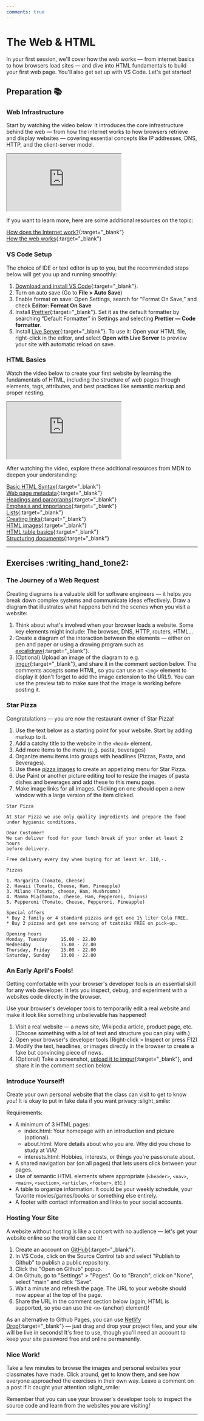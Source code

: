 ```yaml
---
comments: true
---
```


# The Web & HTML

In your first session, we'll cover how the web works — from internet basics to how browsers load sites — and dive into HTML fundamentals to build your first web page. You'll also get set up with VS Code. Let's get started!

## Preparation :books:

### Web Infrastructure

Start by watching the video below. It introduces the core infrastructure behind the web — from how the internet works to how browsers retrieve and display websites — covering essential concepts like IP addresses, DNS, HTTP, and the client-server model.

<iframe class="video" src="https://drive.google.com/file/d/1yZIrnc5s_JVPRzkFlq5-Nsv4iGTZjnDu/preview" allowfullscreen></iframe>

If you want to learn more, here are some additional resources on the topic:

[How does the Internet work?](https://developer.mozilla.org/en-US/docs/Learn_web_development/Howto/Web_mechanics/How_does_the_Internet_work){:target="\_blank"} <br>
[How the web works](https://developer.mozilla.org/en-US/docs/Learn_web_development/Getting_started/Web_standards/How_the_web_works){:target="\_blank"} <br>

### VS Code Setup

The choice of IDE or text editor is up to you, but the recommended steps below will get you up and running smoothly:

1. [Download and install VS Code](https://code.visualstudio.com){:target="\_blank"}.
2. Turn on auto save (Go to **File > Auto Save**)
3. Enable format on save: Open Settings, search for “Format On Save,” and check **Editor: Format On Save**
4. Install [Prettier](https://marketplace.visualstudio.com/items?itemName=esbenp.prettier-vscode){:target="\_blank"}. Set it as the default formatter by searching “Default Formatter” in Settings and selecting **Prettier — Code formatter**.
5. Install [Live Server](https://marketplace.visualstudio.com/items?itemName=ritwickdey.LiveServer){:target="\_blank"}. To use it: Open your HTML file, right-click in the editor, and select **Open with Live Server** to preview your site with automatic reload on save.

### HTML Basics

Watch the video below to create your first website by learning the fundamentals of HTML, including the structure of web pages through elements, tags, attributes, and best practices like semantic markup and proper nesting.

<iframe class="video" src="https://drive.google.com/file/d/1e__FNnjDuzckCgq9r8XrH_77ksOMImC5/preview" allowfullscreen></iframe>

After watching the video, explore these additional resources from MDN to deepen your understanding:

[Basic HTML Syntax](https://developer.mozilla.org/en-US/docs/Learn_web_development/Core/Structuring_content/Basic_HTML_syntax){:target="\_blank"} <br>
[Web page metadata](https://developer.mozilla.org/en-US/docs/Learn_web_development/Core/Structuring_content/Webpage_metadata){:target="\_blank"} <br>
[Headings and paragraphs](https://developer.mozilla.org/en-US/docs/Learn_web_development/Core/Structuring_content/Headings_and_paragraphs){:target="\_blank"} <br>
[Emphasis and importance](https://developer.mozilla.org/en-US/docs/Learn_web_development/Core/Structuring_content/Emphasis_and_importance){:target="\_blank"} <br>
[Lists](https://developer.mozilla.org/en-US/docs/Learn_web_development/Core/Structuring_content/Lists){:target="\_blank"} <br>
[Creating links](https://developer.mozilla.org/en-US/docs/Learn_web_development/Core/Structuring_content/Creating_links){:target="\_blank"} <br>
[HTML images](https://developer.mozilla.org/en-US/docs/Learn_web_development/Core/Structuring_content/HTML_images){:target="\_blank"} <br>
[HTML table basics](https://developer.mozilla.org/en-US/docs/Learn_web_development/Core/Structuring_content/HTML_table_basics){:target="\_blank"} <br>
[Structuring documents](https://developer.mozilla.org/en-US/docs/Learn_web_development/Core/Structuring_content/Structuring_documents){:target="\_blank"} <br>

---

## Exercises :writing_hand_tone2:


### The Journey of a Web Request

Creating diagrams is a valuable skill for software engineers — it helps you break down complex systems and communicate ideas effectively. Draw a diagram that illustrates what happens behind the scenes when you visit a website:

1. Think about what's involved when your browser loads a website. Some key elements might include: The browser, DNS, HTTP, routers, HTML...
2. Create a diagram of the interaction between the elements — either on pen and paper or using a drawing program such as [excalidraw](https://excalidraw.com/){:target="\_blank"}.
3. (Optional) Upload an image of the diagram to e.g. [imgur](https://imgur.com/upload){:target="\_blank"}, and share it in the comment section below. The comments accepts some HTML, so you can use an `<img>` element to display it (don't forget to add the image extension to the URL!). You can use the preview tab to make sure that the image is working before posting it.

### Star Pizza

Congratulations — you are now the restaurant owner of Star Pizza!

1. Use the text below as a starting point for your website. Start by adding markup to it.
2. Add a catchy title to the website in the `<head>` element.
3. Add more items to the menu (e.g. pasta, beverages)
4. Organize menu items into groups with headlines (Pizzas, Pasta, and Beverages).
5. Use these [pizza images](https://github.com/KasperKnop/WEB1/raw/refs/heads/main/resources/star-pizza-images.zip) to create an appetizing menu for Star Pizza.
6. Use Paint or another picture editing tool to resize the images of pasta dishes and beverages and add these to this menu page.
7. Make image links for all images. Clicking on one should open a new window with a large version of the item clicked.

```
Star Pizza

At Star Pizza we use only quality ingredients and prepare the food
under hygienic conditions.

Dear Customer!
We can deliver food for your lunch break if your order at least 2 hours
before delivery.

Free delivery every day when buying for at least kr. 110,-.

Pizzas

1. Margarita (Tomato, Cheese)
2. Hawaii (Tomato, Cheese, Ham, Pineapple)
3. Milano (Tomato, cheese, Ham, Mushrooms)
4. Mamma Mia(Tomato, cheese, Ham, Pepperoni, Onions)
5. Pepperoni (Tomato, Cheese, Pepperoni, Pineapple)

Special offers
* Buy 2 family or 4 standard pizzas and get one 1½ liter Cola FREE.
* Buy 2 pizzas and get one serving of tzatziki FREE on pick-up.

Opening hours
Monday, Tuesday     15.00 - 22.00
Wednesday           15.00 - 22.00
Thursday, Friday    15.00 - 22.00
Saturday, Sunday    13.00 - 22.00
```

### An Early April's Fools!

Getting comfortable with your browser's developer tools is an essential skill for any web developer. It lets you inspect, debug, and experiment with a websites code directly in the browser.

Use your browser's developer tools to temporarily edit a real website and make it look like something unbelievable has happened!

1. Visit a real website — a news site, Wikipedia article, product page, etc. (Choose something with a lot of text and structure you can play with.)
2. Open your browser's developer tools (Right-click > Inspect or press F12)
3. Modify the text, headlines, or images directly in the browser to create a fake but convincing piece of news.
4. (Optional) Take a screenshot, [upload it to imgur](https://imgur.com/upload){:target="\_blank"}, and share it in the comment section below.

### Introduce Yourself!

Create your own personal website that the class can visit to get to know you!  It is okay to put in fake data if you want privacy :slight_smile:

Requirements:

-   A minimum of 3 HTML pages:
    -   index.html: Your homepage with an introduction and picture (optional).
    -   about.html: More details about who you are. Why did you chose to study at VIA?
    -   interests.html: Hobbies, interests, or things you're passionate about.
-   A shared navigation bar (on all pages) that lets users click between your pages.
-   Use of semantic HTML elements where appropriate (`<header>`, `<nav>`, `<main>`, `<section>`, `<article>`, `<footer>`, etc.)
-   A table to organize information. It could be your weekly schedule, your favorite movies/games/books or something else entirely.
-   A footer with contact information and links to your social accounts.

### Hosting Your Site

A website without hosting is like a concert with no audience — let's get your website online so the world can see it!

1. Create an account on [GitHub](https://github.com/signup){:target="\_blank"}.
2. In VS Code, click on the Source Control tab and select "Publish to Github" to publish a public repository.
3. Click the "Open on Github" popup.
4. On Github, go to "Settings" > "Pages". Go to "Branch", click on "None", select "main" and click "Save".
5. Wait a minute and refresh the page. The URL to your website should now appear at the top of the page.
6. Share the URL in the comment section below (again, HTML is supported, so you can use the `<a>` (anchor) element)!

As an alternative to Github Pages, you can use [Netlify Drop](https://app.netlify.com/drop){:target="\_blank"} — just drag and drop your project files, and your site will be live in seconds! It's free to use, though you'll need an account to keep your site password free and online permanently.

### Nice Work!

Take a few minutes to browse the images and personal websites your classmates have made. Click around, get to know them, and see how everyone approached the exercises in their own way. Leave a comment on a post if it caught your attention :slight_smile:

Remember that you can use your browser's developer tools to inspect the source code and learn from the websites you are visiting!

---
